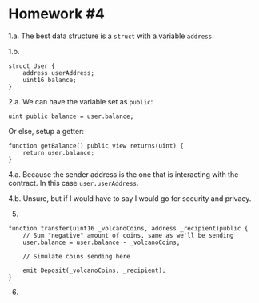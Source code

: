 # Homework #4

1.a. The best data structure is a `struct` with a variable `address`.

1.b.
```
struct User { 
    address userAddress;
    uint16 balance;
}
```

2.a. We can have the variable set as `public`:
```
uint public balance = user.balance;
```

Or else, setup a getter:
```
function getBalance() public view returns(uint) {
    return user.balance;
}
```

4.a. Because the sender address is the one that is interacting with the contract. In this case `user.userAddress`.

4.b. Unsure, but if I would have to say I would go for security and privacy.

5.
```
function transfer(uint16 _volcanoCoins, address _recipient)public {
    // Sum "negative" amount of coins, same as we'll be sending
    user.balance = user.balance - _volcanoCoins;

    // Simulate coins sending here

    emit Deposit(_volcanoCoins, _recipient);
}
```

6.
